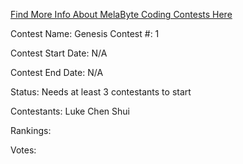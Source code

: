 [Find More Info About MelaByte Coding Contests Here](https://github.com/MelaByte/dashboard)

Contest Name: Genesis
Contest #: 1

Contest Start Date: N/A

Contest End Date: N/A

Status: Needs at least 3 contestants to start

Contestants:
Luke Chen Shui

Rankings: 

Votes:

